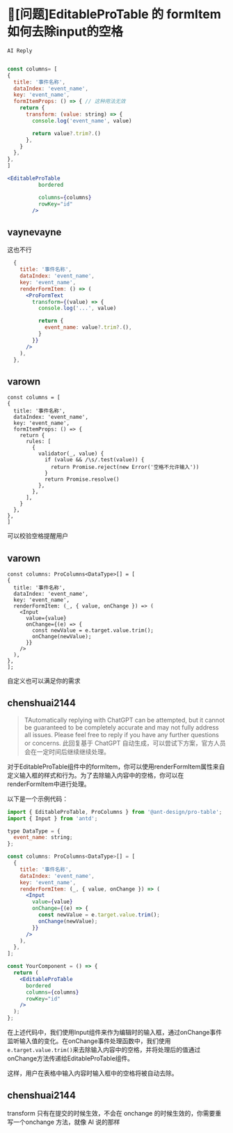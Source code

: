 # 🧐[问题]EditableProTable 的 formItem 如何去除input的空格

`AI Reply`

```jsx

const columns= [
{
  title: '事件名称',
  dataIndex: 'event_name',
  key: 'event_name',
  formItemProps: () => { // 这种用法无效
    return {
      transform: (value: string) => {
        console.log('event_name', value)

        return value?.trim?.()
      },
    }
  },
},
]

<EditableProTable
          bordered

          columns={columns}
          rowKey="id"
        />
```

## vaynevayne

这也不行

```jsx
  {
    title: '事件名称',
    dataIndex: 'event_name',
    key: 'event_name',
    renderFormItem: () => (
      <ProFormText
        transform={(value) => {
          console.log('...', value)

          return {
            event_name: value?.trim?.(),
          }
        }}
      />
    ),
  },
```

## varown

```
const columns = [
{
  title: '事件名称',
  dataIndex: 'event_name',
  key: 'event_name',
  formItemProps: () => {
    return {
      rules: [
        {
          validator(_, value) {
            if (value && /\s/.test(value)) {
              return Promise.reject(new Error('空格不允许输入'))
            }
            return Promise.resolve()
          },
        },
      ],
    }
  },
},
]
```

可以校验空格提醒用户

## varown

```
const columns: ProColumns<DataType>[] = [
{
  title: '事件名称',
  dataIndex: 'event_name',
  key: 'event_name',
  renderFormItem: (_, { value, onChange }) => (
    <Input
      value={value}
      onChange={(e) => {
        const newValue = e.target.value.trim();
        onChange(newValue);
      }}
    />
  ),
},
];
```

自定义也可以满足你的需求

## chenshuai2144

> TAutomatically replying with ChatGPT can be attempted, but it cannot be guaranteed to be completely accurate and may not fully address all issues. Please feel free to reply if you have any further questions or concerns.
> 此回复基于 ChatGPT 自动生成，可以尝试下方案，官方人员会在一定时间后继续继续处理。

对于EditableProTable组件中的formItem，你可以使用renderFormItem属性来自定义输入框的样式和行为。为了去除输入内容中的空格，你可以在renderFormItem中进行处理。

以下是一个示例代码：

```jsx
import { EditableProTable, ProColumns } from '@ant-design/pro-table';
import { Input } from 'antd';

type DataType = {
  event_name: string;
};

const columns: ProColumns<DataType>[] = [
  {
    title: '事件名称',
    dataIndex: 'event_name',
    key: 'event_name',
    renderFormItem: (_, { value, onChange }) => (
      <Input
        value={value}
        onChange={(e) => {
          const newValue = e.target.value.trim();
          onChange(newValue);
        }}
      />
    ),
  },
];

const YourComponent = () => {
  return (
    <EditableProTable
      bordered
      columns={columns}
      rowKey="id"
    />
  );
};
```

在上述代码中，我们使用Input组件来作为编辑时的输入框，通过onChange事件监听输入值的变化。在onChange事件处理函数中，我们使用`e.target.value.trim()`来去除输入内容中的空格，并将处理后的值通过onChange方法传递给EditableProTable组件。

这样，用户在表格中输入内容时输入框中的空格将被自动去除。

## chenshuai2144

transform 只有在提交的时候生效，不会在 onchange 的时候生效的，你需要重写一个onchange 方法，就像 AI 说的那样
